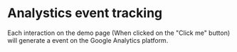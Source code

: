 # Analystics event tracking 

Each interaction on the demo page (When clicked on the "Click me" button) will generate a event on the Google Analytics platform.

